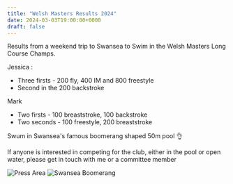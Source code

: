 ```yaml
---
title: "Welsh Masters Results 2024"
date: 2024-03-03T19:00:00+0000
draft: false
---
```

Results from a weekend trip to Swansea to Swim in the Welsh Masters Long Course Champs. 

Jessica :
- Three firsts - 200 fly, 400 IM and 800 freestyle
- Second in the 200 backstroke

Mark
- Two firsts - 100 breaststroke, 100 backstroke
- Two seconds - 100 freestyle, 200 breaststroke

Swum in Swansea's famous boomerang shaped 50m pool 👌

If anyone is interested in competing for the club, either in the pool or open water, please get in touch with me or a committee member

![Press Area](/images/2024/03/swansea_backdrop.jpg)
![Swansea Boomerang](/images/2024/03/swansea_pool.jpg)

<!--more-->
